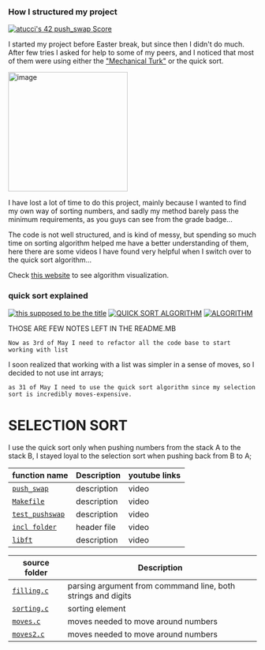  ### How I structured my project

 [![atucci's 42 push_swap Score](https://badge42.vercel.app/api/v2/clfazuqz3001108jxp6bw1lum/project/3060049)](https://github.com/JaeSeoKim/badge42)

 
 
 I started my project before Easter break, but since then I  didn't do much.
 After few tries I asked for help to some of my peers,
 and I noticed that most of them were using either the ["Mechanical Turk"](https://medium.com/@ayogun/push-swap-c1f5d2d41e97)  or the quick sort. 

<img width="242" alt="image" src="https://github.com/alessiotucci/push_swap42/assets/116757689/da30a652-c5da-445b-b276-ce099c80c739">


I have lost a lot of time to do this project, mainly because  I wanted to find my own way of sorting numbers, and sadly my method barely pass the minimum requirements, as you guys can see from the grade badge...

The code is  not well structured, and  is kind of messy, but spending so much time on sorting algorithm helped me have a better understanding of them, here there are some videos I have found very helpful when I switch over to the quick sort algorithm... 


Check [this website](https://www.toptal.com/developers/sorting-algorithms) to see algorithm visualization. 

### quick sort explained


<!-- BEGIN YOUTUBE-CARDS -->

[![this supposed to be the title](https://ytcards.demolab.com/?id=7h1s2SojIRw&ab_channel=AbdulBari)](https://youtu.be/7h1s2SojIRw)  [![QUICK SORT ALGORITHM](https://ytcards.demolab.com/?id=XE4VP_8Y0BU&ab_channel=Computerphile)](https://youtu.be/XE4VP_8Y0BU) [![ALGORITHM](https://ytcards.demolab.com/?id=-qOVVRIZzao&ab_channel=AbdulBari)](https://youtu.be/-qOVVRIZzao) 


<!-- END YOUTUBE-CARDS -->


THOSE ARE FEW NOTES LEFT IN THE README.MB


```Now as 3rd of May I need to refactor all the code base to start working with list```


I soon realized that working with a list was simpler in a sense of moves, so I decided to not use int arrays;


```as 31 of May I need to use the quick sort algorithm since my selection sort is incredibly moves-expensive.```

# SELECTION SORT
I use the quick sort  only when pushing numbers from the stack A to the stack B, I stayed loyal to the selection sort when pushing  back from B to A;
 
| function name | Description | youtube links |
 | ----------------------------- | ------------------------------------------------- | ------------------------------------------------------- |
   | [`push_swap`](https://github.com/alessiotucci/push_swap42/blob/master/push_swap.c) | description | video|
 | [`Makefile`]() | description | video|
 | [`test_pushswap`]() | description | video|
  | [`incl folder`](https://github.com/alessiotucci/push_swap42/blob/master/incl/push_swap.h) | header file | video| 
  | [`libft`]() | description | video|


| source folder| Description |
 | ----------------------------- | ------------------------------------------------- | 
   | [`filling.c`](https://github.com/alessiotucci/push_swap42/blob/master/push_swap.c) |parsing argument from commmand line, both strings and digits|
   | [`sorting.c`](https://github.com/alessiotucci/push_swap42/blob/master/push_swap.c) |sorting element|
   | [`moves.c`](https://github.com/alessiotucci/push_swap42/blob/master/push_swap.c) |moves needed to move around numbers|
   | [`moves2.c`](https://github.com/alessiotucci/push_swap42/blob/master/push_swap.c) |moves needed to move around numbers|
        
